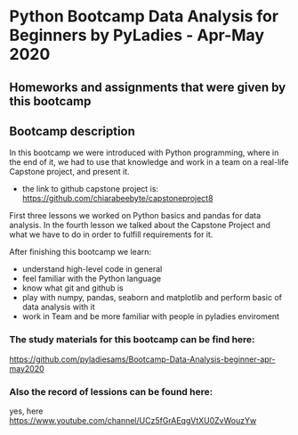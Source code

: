 # Python Bootcamp Data Analysis for Beginners by PyLadies - Apr-May 2020
## Homeworks and assignments that were given by this bootcamp

## Bootcamp description
In this bootcamp we were introduced with Python programming, where in the end of it, we had to use that knowledge and work in a team on a real-life Capstone project, and present it.   

* the link to github capstone project is: https://github.com/chiarabeebyte/capstoneproject8

First three lessons we worked on Python basics and pandas for data analysis. In the fourth lesson we talked about the Capstone Project and what we have to do in order to fulfill requirements for it.


After finishing this bootcamp we learn:
* understand high-level code in general
* feel familiar with the Python language
* know what git and github is
* play with numpy, pandas, seaborn and matplotlib and perform basic of data analysis with it
* work in Team and be more familiar with people in pyladies enviroment


### The study materials for this bootcamp can be find here:
https://github.com/pyladiesams/Bootcamp-Data-Analysis-beginner-apr-may2020

### Also the record of lessions can be found here:
yes, here https://www.youtube.com/channel/UCz5fGrAEqgVtXU0ZvWouzYw


